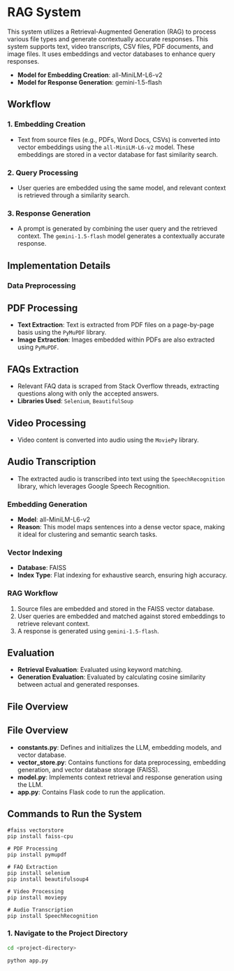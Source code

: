 # RAG System

This system utilizes a Retrieval-Augmented Generation (RAG)  to process various file types and generate contextually accurate responses. This system supports text, video transcripts, CSV files, PDF documents, and image files. It uses embeddings and vector databases to enhance query responses.


- **Model for Embedding Creation**: all-MiniLM-L6-v2
- **Model for Response Generation**: gemini-1.5-flash

## Workflow

### 1. Embedding Creation
- Text from source files (e.g., PDFs, Word Docs, CSVs) is converted into vector embeddings using the `all-MiniLM-L6-v2` model. These embeddings are stored in a vector database for fast similarity search.

### 2. Query Processing
- User queries are embedded using the same model, and relevant context is retrieved through a similarity search.

### 3. Response Generation
- A prompt is generated by combining the user query and the retrieved context. The `gemini-1.5-flash` model generates a contextually accurate response.

## Implementation Details

### Data Preprocessing

## PDF Processing

- **Text Extraction**: Text is extracted from PDF files on a page-by-page basis using the `PyMuPDF` library.
- **Image Extraction**: Images embedded within PDFs are also extracted using `PyMuPDF`.

## FAQs Extraction

- Relevant FAQ data is scraped from Stack Overflow threads, extracting questions along with only the accepted answers.
- **Libraries Used**: `Selenium`, `BeautifulSoup`

## Video Processing

- Video content is converted into audio using the `MoviePy` library.

## Audio Transcription

- The extracted audio is transcribed into text using the `SpeechRecognition` library, which leverages Google Speech Recognition.


### Embedding Generation
- **Model**: all-MiniLM-L6-v2
- **Reason**: This model maps sentences into a dense vector space, making it ideal for clustering and semantic search tasks.

### Vector Indexing
- **Database**: FAISS
- **Index Type**: Flat indexing for exhaustive search, ensuring high accuracy.

### RAG Workflow

1. Source files are embedded and stored in the FAISS vector database.
2. User queries are embedded and matched against stored embeddings to retrieve relevant context.
3. A response is generated using `gemini-1.5-flash`.

## Evaluation

- **Retrieval Evaluation**: Evaluated using keyword matching.
- **Generation Evaluation**: Evaluated by calculating cosine similarity between actual and generated responses.


## File Overview

## File Overview

- **constants.py**: Defines and initializes the LLM, embedding models, and vector database.
- **vector_store.py**: Contains functions for data preprocessing, embedding generation, and vector database storage (FAISS).
- **model.py**: Implements context retrieval and response generation using the LLM.
- **app.py**: Contains Flask code to run the application.


## Commands to Run the System

```requirements
#faiss vectorstore 
pip install faiss-cpu

# PDF Processing
pip install pymupdf

# FAQ Extraction
pip install selenium
pip install beautifulsoup4

# Video Processing
pip install moviepy

# Audio Transcription
pip install SpeechRecognition

```

### 1. Navigate to the Project Directory

```bash
cd <project-directory>

```

```
python app.py
```
